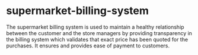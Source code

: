 # supermarket-billing-system
The supermarket billing system is used to maintain a healthy relationship between the customer and the store managers by providing transparency in the billing system which validates that exact price has been quoted for the purchases. It ensures and provides ease of payment to customers.
